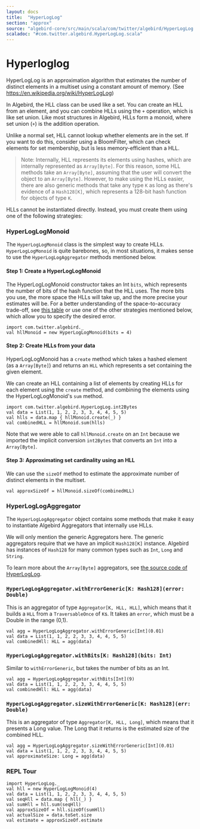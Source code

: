 ```yaml
---
layout: docs
title:  "HyperLogLog"
section: "approx"
source: "algebird-core/src/main/scala/com/twitter/algebird/HyperLogLog.scala"
scaladoc: "#com.twitter.algebird.HyperLogLog.scala"
---
```


# Hyperloglog

HyperLogLog is an approximation algorithm that estimates the number of distinct elements in a multiset using a constant amount of memory. (See https://en.wikipedia.org/wiki/HyperLogLog)

In Algebird, the HLL class can be used like a set. You can create an HLL from an element, and you can combine HLLs using the `+` operation, which is like set union. Like most structures in Algebird, HLLs form a monoid, where set union (`+`) is the addition operation.

Unlike a normal set, HLL cannot lookup whether elements are in the set. If you want to do this, consider using a BloomFilter, which can check elements for set membership, but is less memory-efficient than a HLL.

> Note: Internally, HLL represents its elements using hashes, which are internally represented as `Array[Byte]`. For this reason, some HLL methods take an `Array[Byte]`, assuming that the user will convert the object to an `Array[Byte]`. However, to make using the HLLs easier, there are also generic methods that take any type `K` as long as there's evidence of a `Hash128[K]`, which represents a 128-bit hash function for objects of type `K`.

HLLs cannot be instantiated directly. Instead, you must create them using one of the following strategies:

### HyperLogLogMonoid

The `HyperLogLogMonoid` class is the simplest way to create HLLs. `HyperLogLogMonoid` is quite barebones, so, in most situations, it makes sense to use the `HyperLogLogAggregator` methods mentioned below.

#### Step 1: Create a HyperLogLogMonoid

The HyperLogLogMonoid constructor takes an Int `bits`, which represents the number of bits of the hash function that the HLL uses. The more bits you use, the more space the HLLs will take up, and the more precise your estimates will be. For a better understanding of the space-to-accuracy trade-off, see [this table](https://github.com/twitter/algebird/blob/develop/algebird-core/src/main/scala/com/twitter/algebird/HyperLogLog.scala#L197) or use one of the other strategies mentioned below, which allow you to specify the desired error.

```tut:book
import com.twitter.algebird._
val hllMonoid = new HyperLogLogMonoid(bits = 4)
```

#### Step 2: Create HLLs from your data

HyperLogLogMonoid has a `create` method which takes a hashed element (as a `Array[Byte]`) and returns an `HLL` which represents a set containing the given element.

We can create an HLL containing a list of elements by creating HLLs for each element using the `create` method, and combining the elements using the HyperLogLogMonoid's `sum` method.

```tut:book
import com.twitter.algebird.HyperLogLog.int2Bytes
val data = List(1, 1, 2, 2, 3, 3, 4, 4, 5, 5)
val hlls = data.map { hllMonoid.create(_) }
val combinedHLL = hllMonoid.sum(hlls)
```

Note that we were able to call `hllMonoid.create` on an `Int` because we imported the implicit conversion `int2Bytes` that converts an `Int` into a `Array[Byte]`.

#### Step 3: Approximating set cardinality using an HLL

We can use the `sizeOf` method to estimate the approximate number of distinct elements in the multiset.

```tut:book
val approxSizeOf = hllMonoid.sizeOf(combinedHLL)
```

### HyperLogLogAggregator

The `HyperLogLogAggregator` object contains some methods that make it easy to instantiate Algebird Aggregators that internally use HLLs.

We will only mention the generic Aggregators here. The generic aggregators require that we have an implicit `Hash128[K]` instance. Algebird has instances of `Hash128` for many common types such as `Int`, `Long` and `String`.

To learn more about the `Array[Byte]` aggregators, see [the source code of HyperLogLog](https://github.com/twitter/algebird/blob/develop/algebird-core/src/main/scala/com/twitter/algebird/HyperLogLog.scala).

### `HyperLogLogAggregator.withErrorGeneric[K: Hash128](error: Double)`

This is an aggregator of type `Aggregator[K, HLL, HLL]`, which means that it builds a `HLL` from a `TraversableOnce` of `K`s.
It takes an `error`, which must be a Double in the range (0,1).

```tut:book
val agg = HyperLogLogAggregator.withErrorGeneric[Int](0.01)
val data = List(1, 1, 2, 2, 3, 3, 4, 4, 5, 5)
val combinedHll: HLL = agg(data)
```

### `HyperLogLogAggregator.withBits[K: Hash128](bits: Int)`

Similar to `withErrorGeneric`, but takes the number of bits as an Int.

```tut:book
val agg = HyperLogLogAggregator.withBits[Int](9)
val data = List(1, 1, 2, 2, 3, 3, 4, 4, 5, 5)
val combinedHll: HLL = agg(data)
```

### `HyperLogLogAggregator.sizeWithErrorGeneric[K: Hash128](err: Double)`

This is an aggregator of type `Aggregator[K, HLL, Long]`, which means that it presents a Long value. The Long that it returns is the estimated size of the combined HLL.

```tut:book
val agg = HyperLogLogAggregator.sizeWithErrorGeneric[Int](0.01)
val data = List(1, 1, 2, 2, 3, 3, 4, 4, 5, 5)
val approximateSize: Long = agg(data)
```

### REPL Tour

```tut:book
import HyperLogLog._
val hll = new HyperLogLogMonoid(4)
val data = List(1, 1, 2, 2, 3, 3, 4, 4, 5, 5)
val seqHll = data.map { hll(_) }
val sumHll = hll.sum(seqHll)
val approxSizeOf = hll.sizeOf(sumHll)
val actualSize = data.toSet.size
val estimate = approxSizeOf.estimate
```
